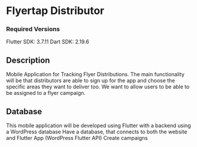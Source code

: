 # Flyertap Distributor
### Required Versions
Flutter SDK: 3.7.11
Dart SDK: 2.19.6

## Description
Mobile Application for Tracking Flyer Distributions. The main functionality will be that distributors are able to sign up for the app and choose the specific areas they want to deliver too. We want to allow users to be able to be assigned to a flyer campaign.


## Database
This mobile application will be developed using Flutter with a backend using a WordPress database
Have a database, that connects to both the website and Flutter App (WordPress Flutter API) Create campaigns
